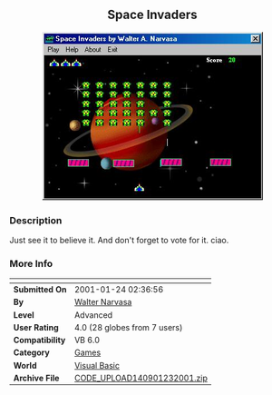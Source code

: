 ﻿<div align="center">

## Space Invaders

<img src="PIC2001123135394132.jpg">
</div>

### Description

Just see it to believe it. And don't forget to vote for it. ciao.
 
### More Info
 


<span>             |<span>
---                |---
**Submitted On**   |2001-01-24 02:36:56
**By**             |[Walter Narvasa](https://github.com/Planet-Source-Code/PSCIndex/blob/master/ByAuthor/walter-narvasa.md)
**Level**          |Advanced
**User Rating**    |4.0 (28 globes from 7 users)
**Compatibility**  |VB 6\.0
**Category**       |[Games](https://github.com/Planet-Source-Code/PSCIndex/blob/master/ByCategory/games__1-38.md)
**World**          |[Visual Basic](https://github.com/Planet-Source-Code/PSCIndex/blob/master/ByWorld/visual-basic.md)
**Archive File**   |[CODE\_UPLOAD140901232001\.zip](https://github.com/Planet-Source-Code/walter-narvasa-space-invaders__1-14651/archive/master.zip)








